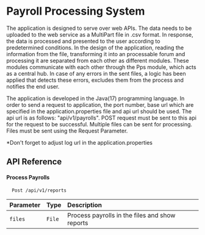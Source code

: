 
# Payroll Processing System

The application is designed to serve over web APIs. The data needs to be uploaded to the web service as a MultiPart file in .csv format. In response, the data is processed and presented to the user according to predetermined conditions. In the design of the application, reading the information from the file, transforming it into an processable forum and processing it are separated from each other as different modules. These modules communicate with each other through the Pps module, which acts as a central hub. In case of any errors in the sent files, a logic has been applied that detects these errors, excludes them from the process and notifies the end user.

The application is developed in the Java(17) programming language. In order to send a request to application, the port number, base url which are specified in the application.properties file and api url should be used.
The api url is as follows: "api/v1/payrolls". POST request must be sent to this api for the request to be successful. Multiple files can be sent for processing. Files must be sent using the Request Parameter.

*Don't forget to adjust log url in the application.properties


## API Reference

#### Process Payrolls

```http
  Post /api/v1/reports
```

| Parameter | Type     | Description                |
| :-------- | :------- | :------------------------- |
| `files` | `File` | Process payrolls in the files and show reports |


